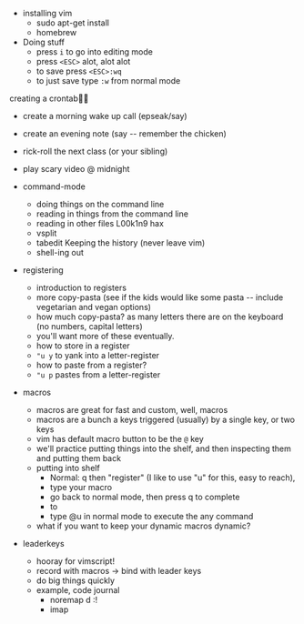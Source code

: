 * installing vim
  * sudo apt-get install
  * homebrew
* Doing stuff
  * press `i` to go into editing mode
  * press `<ESC>` alot, alot alot
  * to save press `<ESC>:wq`
  * to just save type `:w` from normal mode

creating a crontab
  * create a morning wake up call (epseak/say)
  * create an evening note (say -- remember the chicken)
  * rick-roll the next class (or your sibling)
  * play scary video @ midnight

* command-mode
  * doing things on the command line
  * reading in things from the command line
  * reading in other files
  L00k1n9 hax
  * vsplit
  * tabedit
  Keeping the history (never leave vim)
  * shell-ing out
* registering
  * introduction to registers
  * more copy-pasta (see if the kids would like some pasta -- include vegetarian and vegan options)
  * how much copy-pasta? as many letters there are on the keyboard (no numbers, capital letters)
  * you'll want more of these eventually.
  * how to store in a register
  * `"u y` to yank into a letter-register
  * how to paste from a register?
  * `"u p` pastes from a letter-register
* macros
  * macros are great for fast and custom, well, macros
  * macros are a bunch a keys triggered (usually) by a single key, or two keys
  * vim has default macro button to be the `@` key
  * we'll practice putting things into the shelf, and then inspecting them and putting them back
  * putting into shelf
    * Normal: q then "register" (I like to use "u" for this, easy to reach),
    * type your macro
    * go back to normal mode, then press q to complete
    * to 
    * type @u in normal mode to execute the any command
  * what if you want to keep your dynamic macros dynamic?
* leaderkeys
  * hooray for vimscript!
  * record with macros -> bind with leader keys
  * do big things quickly
  * example, code journal
    * noremap <leader>d :!
    * imap
  
